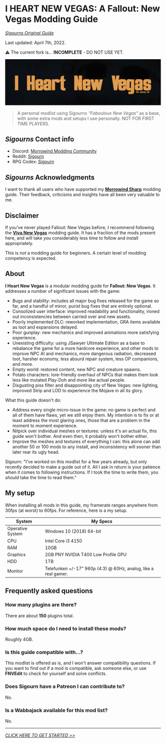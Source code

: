 # I HEART NEW VEGAS: A Fallout: New Vegas Modding Guide
[_Sigourns Original Guide_](https://github.com/Sigourn/iheartnewvegas)

Last updated: April 7th, 2022.

⚠️ The current fork is... **INCOMPLETE** - DO NOT USE YET.

![Banner](https://github.com/Code-Moss/I-Heart-New-Vegas-Mossy-Cut/blob/main/assets/MainBanner.jpg)
>A personal modlist using Sigourns *"Faboulous New Vegas"* as a base, with some extra mods and setups I use personally. NOT FOR FIRST TIME PLAYERS.

## *Sigourns* Contact info

- Discord: [Morrowind Modding Community](https://discord.me/mwmods)
- Reddit: [Sigourn](https://www.reddit.com/user/Sigourn)
- RPG Codex: [Sigourn](https://rpgcodex.net/forums/index.php?members/sigourn.21476/)

## *Sigourns* Acknowledgments

I want to thank all users who have supported my [**Morrowind Sharp**](https://github.com/Sigourn/morrowind-sharp/blob/master/readme.md) modding guide. Their feedback, criticisms and insights have all been very valuable to me.

## Disclaimer

If you've never played Fallout: New Vegas before, I recommend following the [**Viva New Vegas**](https://vivanewvegas.github.io/) modding guide. It has a fraction of the mods present here, and will take you considerably less time to follow and install appropriately.

This is *not* a modding guide for beginners. A certain level of modding competency is expected.

## About

**I Heart New Vegas** is a modular modding guide for **Fallout: New Vegas**. It addresses a number of significant issues with the game:

- Bugs and stability: includes all major bug fixes released for the game so far, and a handful of minor, purist bug fixes that are entirely optional.
- Consolized user interface: improved readability and functionality, ironed out inconsistencies between carried over and new assets.
- Poorly implemented DLC: reworked implementation, GRA items available as loot and expansions delayed.
- Poor gunplay: new mechanics and improved animations more satisfying experience.
- Unexisting difficulty: using JSawyer Ultimate Edition as a base to rebalance the game for a more hardcore experience, and other mods to improve NPC AI and mechanics, more dangerous radiation, decreased loot, harsher economy, less absurd repair system, less OP companions, and more.
- Empty world: restored content, new NPC and creature spawns.
- Potato characters: lore-friendly overhaul of NPCs that makes them look less like mutated Play-Doh and more like actual people.
- Disgusting piss filter and disappointing city of New Vegas: new lighting, improved Strip and LOD to experience the Mojave in all its glory.

What this guide doesn't do:

- Address every single micro-issue in the game: no game is perfect and all of them have flaws, yet we still enjoy them. My intention is to fix or at least address the most glaring ones, those that are a problem in the moment to moment experience.
- Nitpick over individual meshes or textures: unless it's an actual fix, this guide won't bother. And even then, it probably won't bother either.
- Improve the meshes and textures of everything I can: this alone can add another 50 or 100 mods to any install, and inconsistency will sooner than later rear its ugly head.

Sigourn: "I've worked on this modlist for a few years already, but only recently decided to make a guide out of it. All I ask in return is your patience when it comes to following instructions. If I took the time to write them, you *should* take the time to read them."


## My setup

When installing all mods in this guide, my framerate ranges anywhere from 30fps (at worst) to 60fps. For reference, here is a my setup.

System | My Specs
------------ | -------------
Operative System | Windows 10 (2018) 64-bit
CPU | Intel Core i3 4150
RAM | 10GB
Graphics | 2GB PNY NVIDIA T400 Low Profile GPU
HDD | 1TB 
Monitor | Telefunken +/-17" 960p (4:3) @ 60Hz, analog, like a real gamer.

## Frequently asked questions

### How many plugins are there?

There are about **150** plugins total.

### How much space do I need to install these mods?

Roughly 4GB.

### Is this guide compatible with...?

This modlist is offered as is, and I won't answer compatibility questions. If you want to find out if a mod is compatible, ask someone else, or use **FNVEdit** to check for yourself and solve conflicts.

### Does Sigourn have a Patreon I can contribute to?

No.

### Is a Wabbajack available for this mod list?

No.

---

[_CLICK HERE TO GET STARTED >>_](https://github.com/Code-Moss/I-Heart-New-Vegas-Mossy-Cut/blob/main/SETUP.md)
